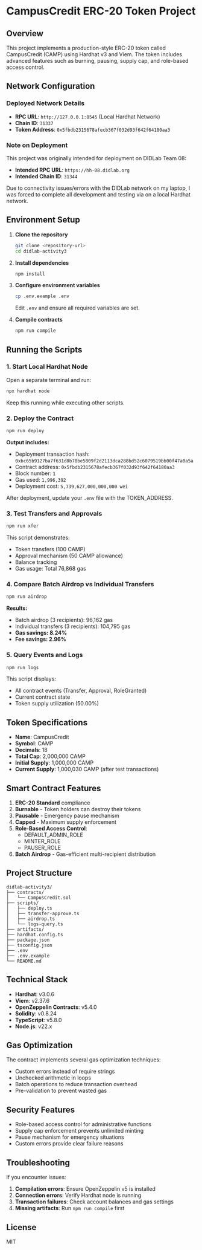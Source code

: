 # CampusCredit ERC-20 Token Project

## Overview

This project implements a production-style ERC-20 token called CampusCredit (CAMP) using Hardhat v3 and Viem. The token includes advanced features such as burning, pausing, supply cap, and role-based access control.

## Network Configuration

### Deployed Network Details
- **RPC URL**: `http://127.0.0.1:8545` (Local Hardhat Network)
- **Chain ID**: `31337`
- **Token Address**: `0x5fbdb2315678afecb367f032d93f642f64180aa3`

### Note on Deployment
This project was originally intended for deployment on DIDLab Team 08:
- **Intended RPC URL**: `https://hh-08.didlab.org`
- **Intended Chain ID**: `31344`

Due to connectivity issues/errors with the DIDLab network on my laptop, I was forced to complete all development and testing via on a local Hardhat network.

## Environment Setup

1. **Clone the repository**
   ```bash
   git clone <repository-url>
   cd didlab-activity3
   ```

2. **Install dependencies**
   ```bash
   npm install
   ```

3. **Configure environment variables**
   ```bash
   cp .env.example .env
   ```
   Edit `.env` and ensure all required variables are set.

4. **Compile contracts**
   ```bash
   npm run compile
   ```

## Running the Scripts

### 1. Start Local Hardhat Node
Open a separate terminal and run:
```bash
npx hardhat node
```
Keep this running while executing other scripts.

### 2. Deploy the Contract
```bash
npm run deploy
```

**Output includes:**
- Deployment transaction hash: `0xbc65b9127ba7f631d8b70be5809f2d2113dca288bd52c6079519bb00f47a0a5a`
- Contract address: `0x5fbdb2315678afecb367f032d93f642f64180aa3`
- Block number: `1`
- Gas used: `1,996,392`
- Deployment cost: `5,739,627,000,000,000 wei`

After deployment, update your `.env` file with the TOKEN_ADDRESS.

### 3. Test Transfers and Approvals
```bash
npm run xfer
```

This script demonstrates:
- Token transfers (100 CAMP)
- Approval mechanism (50 CAMP allowance)
- Balance tracking
- Gas usage: Total 76,868 gas

### 4. Compare Batch Airdrop vs Individual Transfers
```bash
npm run airdrop
```

**Results:**
- Batch airdrop (3 recipients): 96,162 gas
- Individual transfers (3 recipients): 104,795 gas
- **Gas savings: 8.24%**
- **Fee savings: 2.96%**

### 5. Query Events and Logs
```bash
npm run logs
```

This script displays:
- All contract events (Transfer, Approval, RoleGranted)
- Current contract state
- Token supply utilization (50.00%)

## Token Specifications

- **Name**: CampusCredit
- **Symbol**: CAMP
- **Decimals**: 18
- **Total Cap**: 2,000,000 CAMP
- **Initial Supply**: 1,000,000 CAMP
- **Current Supply**: 1,000,030 CAMP (after test transactions)

## Smart Contract Features

1. **ERC-20 Standard** compliance
2. **Burnable** - Token holders can destroy their tokens
3. **Pausable** - Emergency pause mechanism
4. **Capped** - Maximum supply enforcement
5. **Role-Based Access Control**:
   - DEFAULT_ADMIN_ROLE
   - MINTER_ROLE
   - PAUSER_ROLE
6. **Batch Airdrop** - Gas-efficient multi-recipient distribution

## Project Structure

```
didlab-activity3/
├── contracts/
│   └── CampusCredit.sol
├── scripts/
│   ├── deploy.ts
│   ├── transfer-approve.ts
│   ├── airdrop.ts
│   └── logs-query.ts
├── artifacts/
├── hardhat.config.ts
├── package.json
├── tsconfig.json
├── .env
├── .env.example
└── README.md
```

## Technical Stack

- **Hardhat**: v3.0.6
- **Viem**: v2.37.6
- **OpenZeppelin Contracts**: v5.4.0
- **Solidity**: v0.8.24
- **TypeScript**: v5.8.0
- **Node.js**: v22.x

## Gas Optimization

The contract implements several gas optimization techniques:
- Custom errors instead of require strings
- Unchecked arithmetic in loops
- Batch operations to reduce transaction overhead
- Pre-validation to prevent wasted gas

## Security Features

- Role-based access control for administrative functions
- Supply cap enforcement prevents unlimited minting
- Pause mechanism for emergency situations
- Custom errors provide clear failure reasons

## Troubleshooting

If you encounter issues:

1. **Compilation errors**: Ensure OpenZeppelin v5 is installed
2. **Connection errors**: Verify Hardhat node is running
3. **Transaction failures**: Check account balances and gas settings
4. **Missing artifacts**: Run `npm run compile` first

## License

MIT
